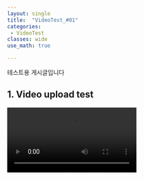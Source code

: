 ```yaml
---
layout: single
title:  "VideoTest_#01"
categories: 
 - VideoTest
classes: wide
use_math: true

---
```


테스트용 게시글입니다

## 1. Video upload test

<video src="https://user-images.githubusercontent.com/33462847/212952601-50a65d26-df15-4cbd-b04d-dc2e7f85f7d6.mp4" controls="controls"></video>
